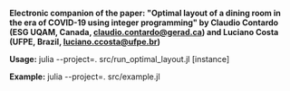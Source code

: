 **Electronic companion of the paper: "Optimal layout of a dining room in the era of COVID-19 using integer programming" by Claudio Contardo (ESG UQAM, Canada, claudio.contardo@gerad.ca) and Luciano Costa (UFPE, Brazil, luciano.ccosta@ufpe.br)**

**Usage:** julia --project=. src/run_optimal_layout.jl [instance]

**Example:** julia --project=. src/example.jl

